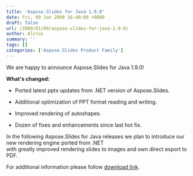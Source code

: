 ```yaml
---
title: 'Aspose.Slides for Java 1.9.0'
date: Fri, 09 Jan 2009 16:40:00 +0000
draft: false
url: /2009/01/09/aspose-slides-for-java-1-9-0/
author: Alcrus
summary: ''
tags: []
categories: ['Aspose.Slides Product Family']
---
```


We are happy to announce Aspose.Slides for Java 1.9.0!

**What's changed:**

*   Ported latest pptx updates from .NET version of Aspose.Slides.
    
*   Additional optimization of PPT format reading and writing.
    
*   Improved rendering of autoshapes.
    
*   Dozen of fixes and enhancements since last hot fix.
    

  
In the following Aspose.Slides for Java releases we plan to introduce our new rendering engine ported from .NET  
with greatly improved rendering slides to images and own direct export to PDF.  

For additional information please follow [download link][1].




[1]: http://www.aspose.com/community/files/51/file-format-components/aspose.slides/category1199.aspx




